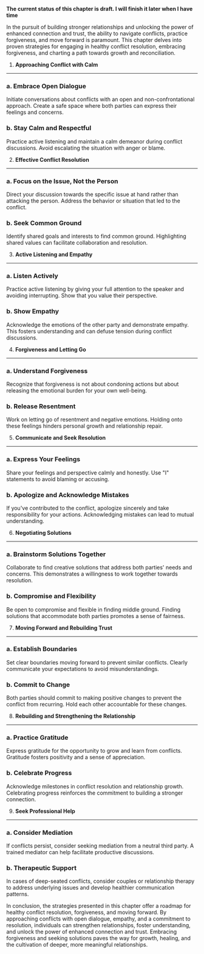 **The current status of this chapter is draft. I will finish it later when I have time**

In the pursuit of building stronger relationships and unlocking the power of enhanced connection and trust, the ability to navigate conflicts, practice forgiveness, and move forward is paramount. This chapter delves into proven strategies for engaging in healthy conflict resolution, embracing forgiveness, and charting a path towards growth and reconciliation.

1. **Approaching Conflict with Calm**
-------------------------------------

### a. **Embrace Open Dialogue**

Initiate conversations about conflicts with an open and non-confrontational approach. Create a safe space where both parties can express their feelings and concerns.

### b. **Stay Calm and Respectful**

Practice active listening and maintain a calm demeanor during conflict discussions. Avoid escalating the situation with anger or blame.

2. **Effective Conflict Resolution**
------------------------------------

### a. **Focus on the Issue, Not the Person**

Direct your discussion towards the specific issue at hand rather than attacking the person. Address the behavior or situation that led to the conflict.

### b. **Seek Common Ground**

Identify shared goals and interests to find common ground. Highlighting shared values can facilitate collaboration and resolution.

3. **Active Listening and Empathy**
-----------------------------------

### a. **Listen Actively**

Practice active listening by giving your full attention to the speaker and avoiding interrupting. Show that you value their perspective.

### b. **Show Empathy**

Acknowledge the emotions of the other party and demonstrate empathy. This fosters understanding and can defuse tension during conflict discussions.

4. **Forgiveness and Letting Go**
---------------------------------

### a. **Understand Forgiveness**

Recognize that forgiveness is not about condoning actions but about releasing the emotional burden for your own well-being.

### b. **Release Resentment**

Work on letting go of resentment and negative emotions. Holding onto these feelings hinders personal growth and relationship repair.

5. **Communicate and Seek Resolution**
--------------------------------------

### a. **Express Your Feelings**

Share your feelings and perspective calmly and honestly. Use "I" statements to avoid blaming or accusing.

### b. **Apologize and Acknowledge Mistakes**

If you've contributed to the conflict, apologize sincerely and take responsibility for your actions. Acknowledging mistakes can lead to mutual understanding.

6. **Negotiating Solutions**
----------------------------

### a. **Brainstorm Solutions Together**

Collaborate to find creative solutions that address both parties' needs and concerns. This demonstrates a willingness to work together towards resolution.

### b. **Compromise and Flexibility**

Be open to compromise and flexible in finding middle ground. Finding solutions that accommodate both parties promotes a sense of fairness.

7. **Moving Forward and Rebuilding Trust**
------------------------------------------

### a. **Establish Boundaries**

Set clear boundaries moving forward to prevent similar conflicts. Clearly communicate your expectations to avoid misunderstandings.

### b. **Commit to Change**

Both parties should commit to making positive changes to prevent the conflict from recurring. Hold each other accountable for these changes.

8. **Rebuilding and Strengthening the Relationship**
----------------------------------------------------

### a. **Practice Gratitude**

Express gratitude for the opportunity to grow and learn from conflicts. Gratitude fosters positivity and a sense of appreciation.

### b. **Celebrate Progress**

Acknowledge milestones in conflict resolution and relationship growth. Celebrating progress reinforces the commitment to building a stronger connection.

9. **Seek Professional Help**
-----------------------------

### a. **Consider Mediation**

If conflicts persist, consider seeking mediation from a neutral third party. A trained mediator can help facilitate productive discussions.

### b. **Therapeutic Support**

In cases of deep-seated conflicts, consider couples or relationship therapy to address underlying issues and develop healthier communication patterns.

In conclusion, the strategies presented in this chapter offer a roadmap for healthy conflict resolution, forgiveness, and moving forward. By approaching conflicts with open dialogue, empathy, and a commitment to resolution, individuals can strengthen relationships, foster understanding, and unlock the power of enhanced connection and trust. Embracing forgiveness and seeking solutions paves the way for growth, healing, and the cultivation of deeper, more meaningful relationships.
